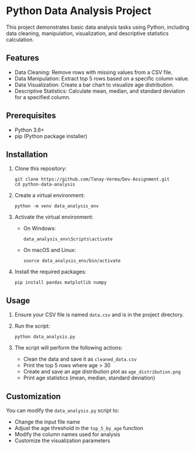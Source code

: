 # Python Data Analysis Project

This project demonstrates basic data analysis tasks using Python, including data cleaning, manipulation, visualization, and descriptive statistics calculation.

## Features

- Data Cleaning: Remove rows with missing values from a CSV file.
- Data Manipulation: Extract top 5 rows based on a specific column value.
- Data Visualization: Create a bar chart to visualize age distribution.
- Descriptive Statistics: Calculate mean, median, and standard deviation for a specified column.

## Prerequisites

- Python 3.6+
- pip (Python package installer)

## Installation

1. Clone this repository:
   ```
   git clone https://github.com/Tanay-Verma/Dev-Assignment.git
   cd python-data-analysis
   ```

2. Create a virtual environment:
   ```
   python -m venv data_analysis_env
   ```

3. Activate the virtual environment:
   - On Windows:
     ```
     data_analysis_env\Scripts\activate
     ```
   - On macOS and Linux:
     ```
     source data_analysis_env/bin/activate
     ```

4. Install the required packages:
   ```
   pip install pandas matplotlib numpy
   ```

## Usage

1. Ensure your CSV file is named `data.csv` and is in the project directory.

2. Run the script:
   ```
   python data_analysis.py
   ```

3. The script will perform the following actions:
   - Clean the data and save it as `cleaned_data.csv`
   - Print the top 5 rows where age > 30
   - Create and save an age distribution plot as `age_distribution.png`
   - Print age statistics (mean, median, standard deviation)

## Customization

You can modify the `data_analysis.py` script to:
- Change the input file name
- Adjust the age threshold in the `top_5_by_age` function
- Modify the column names used for analysis
- Customize the visualization parameters
